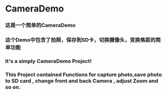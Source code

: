 # CameraDemo

### 这是一个简单的CameraDemo
### 这个Demo中包含了拍照，保存到SD卡，切换摄像头，变换焦距的简单功能

### It's a simply CameraDemo Project!
### This Project contained Functions for capture photo,save photo to SD card , change front and back Camera , adjust Zoom and so on.
